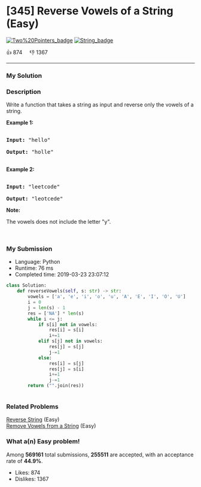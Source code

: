 # [345] Reverse Vowels of a String (Easy)

[![Two%20Pointers_badge](https://img.shields.io/badge/topic-Two%20Pointers-green.svg)](https://leetcode.com/problems/reverse-vowels-of-a-string/)  [![String_badge](https://img.shields.io/badge/topic-String-green.svg)](https://leetcode.com/problems/reverse-vowels-of-a-string/) 

:+1: 874 &nbsp; &nbsp; :thumbsdown: 1367

---

### My Solution


### Description
<p>Write a function that takes a string as input and reverse only the vowels of a string.</p>

<p><strong>Example 1:</strong></p>

<pre>
<strong>Input: </strong><span id="example-input-1-1">&quot;hello&quot;</span>
<strong>Output: </strong><span id="example-output-1">&quot;holle&quot;</span>
</pre>

<div>
<p><strong>Example 2:</strong></p>

<pre>
<strong>Input: </strong><span id="example-input-2-1">&quot;leetcode&quot;</span>
<strong>Output: </strong><span id="example-output-2">&quot;leotcede&quot;</span></pre>
</div>

<p><b>Note:</b><br />
The vowels does not include the letter &quot;y&quot;.</p>

<p>&nbsp;</p>



### My Submission

- Language: Python
- Runtime: 76 ms
- Completed time: 2019-03-23 23:07:12

```Python
class Solution:
    def reverseVowels(self, s: str) -> str:
        vowels = ['a', 'e', 'i', 'o', 'u', 'A', 'E', 'I', 'O', 'U']
        i = 0
        j = len(s) - 1
        res = ['NA'] * len(s)
        while i <= j:
            if s[i] not in vowels:
                res[i] = s[i]
                i+=1
            elif s[j] not in vowels:
                res[j] = s[j]
                j-=1
            else:
                res[i] = s[j]
                res[j] = s[i]
                i+=1
                j-=1
        return ("".join(res))
        
```


### Related Problems
[Reverse String](https://leetcode.com/problems/reverse-string/) (Easy) <br>
[Remove Vowels from a String](https://leetcode.com/problems/remove-vowels-from-a-string/) (Easy) <br>



### What a(n) Easy problem!
Among **569161** total submissions, **255511** are accepted, with an acceptance rate of **44.9%**. <br>

- Likes: 874
- Dislikes: 1367

